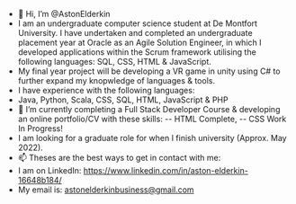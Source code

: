 - 👋 Hi, I’m @AstonElderkin
- I am an undergraduate computer science student at De Montfort University. I have undertaken and completed an undergraduate placement year at Oracle as an Agile Solution Engineer, in which I developed applications within the Scrum framework utilising the following languages: SQL, CSS, HTML & JavaScript. 
- My final year project will be developing a VR game in unity using C# to further expand my knopwledge of languages & tools.
- I have experience with the following languages:
- Java, Python, Scala, CSS, SQL, HTML, JavaScript & PHP 
- 🌱 I’m currently completing a Full Stack Developer Course & developing an online portfolio/CV with these skills: 
-- HTML Complete, 
-- CSS Work In Progress!
- I am looking for a graduate role for when I finish university (Approx. May 2022).
- 📫 Theses are the best ways to get in contact with me: 
- I am on LinkedIn: https://www.linkedin.com/in/aston-elderkin-16648b184/ 
- My email is: astonelderkinbusiness@gmail.com
